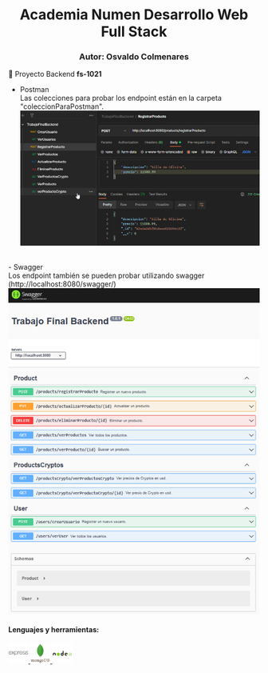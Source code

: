 
<h1  align="center">Academia Numen Desarrollo Web Full Stack</h1>

<h3  align="center">Autor: Osvaldo Colmenares</h3>

  

🔭 Proyecto Backend **fs-1021**

  

 - Postman
    <br>
    Las colecciones para probar los endpoint están en la carpeta "coleccionParaPostman".
    ![Postman](./public/images/postman.png)
   
  <br>
 - Swagger
  <br>
   Los endpoint también se pueden probar utilizando swagger (http://localhost:8080/swagger/)
   <img src="./public/images/swagger.png">
   <br>
  

<h4  align="left">Lenguajes y herramientas:</h4>

<p  align="left">  <a  href="https://expressjs.com"  target="_blank"  rel="noreferrer">  <img  src="https://raw.githubusercontent.com/devicons/devicon/master/icons/express/express-original-wordmark.svg"  alt="express"  width="40"  height="40"/>  </a>  <a  href="https://www.mongodb.com/"  target="_blank"  rel="noreferrer">  <img  src="https://raw.githubusercontent.com/devicons/devicon/master/icons/mongodb/mongodb-original-wordmark.svg"  alt="mongodb"  width="40"  height="40"/>  </a>  <a  href="https://nodejs.org"  target="_blank"  rel="noreferrer">  <img  src="https://raw.githubusercontent.com/devicons/devicon/master/icons/nodejs/nodejs-original-wordmark.svg"  alt="nodejs"  width="40"  height="40"/>  </a>  </p>

